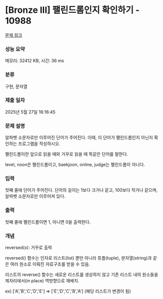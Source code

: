 # [Bronze III] 팰린드롬인지 확인하기 - 10988 

[문제 링크](https://www.acmicpc.net/problem/10988) 

### 성능 요약

메모리: 32412 KB, 시간: 36 ms

### 분류

구현, 문자열

### 제출 일자

2025년 5월 27일 16:16:45

### 문제 설명

<p>알파벳 소문자로만 이루어진 단어가 주어진다. 이때, 이 단어가 팰린드롬인지 아닌지 확인하는 프로그램을 작성하시오.</p>

<p>팰린드롬이란 앞으로 읽을 때와 거꾸로 읽을 때 똑같은 단어를 말한다. </p>

<p>level, noon은 팰린드롬이고, baekjoon, online, judge는 팰린드롬이 아니다.</p>

### 입력 

 <p>첫째 줄에 단어가 주어진다. 단어의 길이는 1보다 크거나 같고, 100보다 작거나 같으며, 알파벳 소문자로만 이루어져 있다.</p>

### 출력 

 <p>첫째 줄에 팰린드롬이면 1, 아니면 0을 출력한다.</p>

### 개념
 <p>reversed(x): 거꾸로 출력</p>
 <p>reversed() 함수는 인자로 리스트(list) 뿐만 아니라 튜플(tuple), 문자열(string)과 같은 여러 원소로 이뤄진 자료구조를 받을 수 있음.</p>
 <p>리스트의 reverse() 함수는 새로운 리스트를 생성하지 않고 기존 리스트 내의 원소들을 제자리에서(in place) 역방향으로 재배치.</p>
 <p>ex) ['A','B','C','D','E'] => ['E','D','C','B','A'] (해당 리스트가 변경이 됨)</p>

